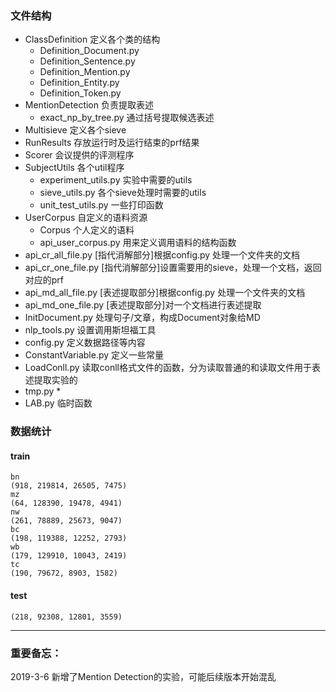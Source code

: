 ### 文件结构

- ClassDefinition 定义各个类的结构
    - Definition_Document.py
    - Definition_Sentence.py
    - Definition_Mention.py
    - Definition_Entity.py
    - Definition_Token.py
- MentionDetection 负责提取表述
    - exact_np_by_tree.py 通过括号提取候选表述
- Multisieve 定义各个sieve
- RunResults 存放运行时及运行结束的prf结果
- Scorer 会议提供的评测程序
- SubjectUtils 各个util程序
    - experiment_utils.py 实验中需要的utils
    - sieve_utils.py 各个sieve处理时需要的utils
    - unit_test_utils.py 一些打印函数
- UserCorpus 自定义的语料资源
    - Corpus 个人定义的语料
    - api_user_corpus.py 用来定义调用语料的结构函数
- api_cr_all_file.py [指代消解部分]根据config.py 处理一个文件夹的文档
- api_cr_one_file.py [指代消解部分]设置需要用的sieve，处理一个文档，返回对应的prf
- api_md_all_file.py [表述提取部分]根据config.py 处理一个文件夹的文档
- api_md_one_file.py [表述提取部分]对一个文档进行表述提取
- InitDocument.py 处理句子/文章，构成Document对象给MD
- nlp_tools.py 设置调用斯坦福工具
- config.py 定义数据路径等内容
- ConstantVariable.py 定义一些常量
- LoadConll.py 读取conll格式文件的函数，分为读取普通的和读取文件用于表述提取实验的
- tmp.py *
- LAB.py 临时函数

### 数据统计

#### train
```
bn
(918, 219814, 26505, 7475)
mz
(64, 128390, 19478, 4941)
nw
(261, 78889, 25673, 9047)
bc
(198, 119388, 12252, 2793)
wb
(179, 129910, 10043, 2419)
tc
(190, 79672, 8903, 1582)
```

#### test
```
(218, 92308, 12801, 3559)
```

---

### 重要备忘：

2019-3-6 新增了Mention Detection的实验，可能后续版本开始混乱